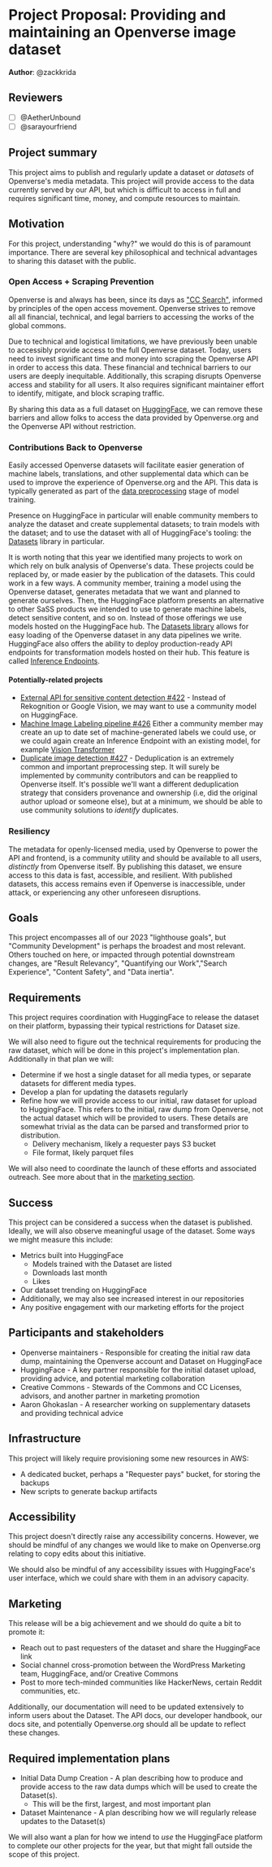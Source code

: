 # Project Proposal: Providing and maintaining an Openverse image dataset

**Author**: @zackkrida

## Reviewers

<!-- Choose two people at your discretion who make sense to review this based on their existing expertise. Check in to make sure folks aren't currently reviewing more than one other proposal or RFC. -->

- [ ] @AetherUnbound
- [ ] @sarayourfriend

## Project summary

This project aims to publish and regularly update a dataset or _datasets_ of
Openverse's media metadata. This project will provide access to the data
currently served by our API, but which is difficult to access in full and
requires significant time, money, and compute resources to maintain.

## Motivation

For this project, understanding "why?" we would do this is of paramount
importance. There are several key philosophical and technical advantages to
sharing this dataset with the public.

### Open Access + Scraping Prevention

Openverse is and always has been, since its days as
["CC Search"](https://creativecommons.org/2021/12/13/dear-users-of-cc-search-welcome-to-openverse/),
informed by principles of the open access movement. Openverse strives to remove
all all financial, technical, and legal barriers to accessing the works of the
global commons.

Due to technical and logistical limitations, we have previously been unable to
accessibly provide access to the full Openverse dataset. Today, users need to
invest significant time and money into scraping the Openverse API in order to
access this data. These financial and technical barriers to our users are deeply
inequitable. Additionally, this scraping disrupts Openverse access and stability
for all users. It also requires significant maintainer effort to identify,
mitigate, and block scraping traffic.

By sharing this data as a full dataset on
[HuggingFace](https://huggingface.co/datasets), we can remove these barriers and
allow folks to access the data provided by Openverse.org and the Openverse API
without restriction.

### Contributions Back to Openverse

Easily accessed Openverse datasets will facilitate easier generation of machine
labels, translations, and other supplemental data which can be used to improve
the experience of Openverse.org and the API. This data is typically generated as
part of the
[data preprocessing](https://huggingface.co/docs/transformers/preprocessing)
stage of model training.

Presence on HuggingFace in particular will enable community members to analyze
the dataset and create supplemental datasets; to train models with the dataset;
and to use the dataset with all of HuggingFace's tooling: the
[Datasets](https://github.com/huggingface/datasets) library in particular.

It is worth noting that this year we identified many projects to work on which
rely on bulk analysis of Openverse's data. These projects could be replaced by,
or made easier by the publication of the datasets. This could work in a few
ways. A community member, training a model using the Openverse dataset,
generates metadata that we want and planned to generate ourselves. Then, the
HuggingFace platform presents an alternative to other SaSS products we intended
to use to generate machine labels, detect sensitive content, and so on. Instead
of those offerings we use models hosted on the HuggingFace hub. The
[Datasets library](https://huggingface.co/docs/datasets/index) allows for easy
loading of the Openverse dataset in any data pipelines we write. HuggingFace
also offers the ability to deploy production-ready API endpoints for
transformation models hosted on their hub. This feature is called
[Inference Endpoints](https://huggingface.co/docs/inference-endpoints/index).

#### Potentially-related projects

- [External API for sensitive content detection #422](https://github.com/WordPress/openverse/issues/422) -
  Instead of Rekognition or Google Vision, we may want to use a community model
  on HuggingFace.
- [Machine Image Labeling pipeline #426](https://github.com/WordPress/openverse/issues/426)
  Either a community member may create an up to date set of machine-generated
  labels we could use, or we could again create an Inference Endpoint with an
  existing model, for example
  [Vision Transformer](https://huggingface.co/google/vit-base-patch16-224)
- [Duplicate image detection #427](https://github.com/WordPress/openverse/issues/427) -
  Deduplication is an extremely common and important preprocessing step. It will
  surely be implemented by community contributors and can be reapplied to
  Openverse itself. It's possible we'll want a different deduplication strategy
  that considers provenance and ownership (i.e, did the original author upload
  or someone else), but at a minimum, we should be able to use community
  solutions to _identify_ duplicates.

### Resiliency

The metadata for openly-licensed media, used by Openverse to power the API and
frontend, is a community utility and should be available to all users,
_distinctly_ from Openverse itself. By publishing this dataset, we ensure access
to this data is fast, accessible, and resilient. With published datasets, this
access remains even if Openverse is inaccessible, under attack, or experiencing
any other unforeseen disruptions.

## Goals

<!-- Which yearly goal does this project advance? -->

This project encompasses all of our 2023 "lighthouse goals", but "Community
Development" is perhaps the broadest and most relevant. Others touched on here,
or impacted through potential downstream changes, are "Result Relevancy",
"Quantifying our Work","Search Experience", "Content Safety", and "Data
inertia".

## Requirements

<!-- Detailed descriptions of the features required for the project. Include user stories if you feel they'd be helpful, but focus on describing a specification for how the feature would work with an eye towards edge cases. -->

This project requires coordination with HuggingFace to release the dataset on
their platform, bypassing their typical restrictions for Dataset size.

We will also need to figure out the technical requirements for producing the raw
dataset, which will be done in this project's implementation plan. Additionally
in that plan we will:

- Determine if we host a single dataset for all media types, or separate
  datasets for different media types.
- Develop a plan for updating the datasets regularly
- Refine how we will provide access to our initial, raw dataset for upload to
  HuggingFace. This refers to the initial, raw dump from Openverse, not the
  actual dataset which will be provided to users. These details are somewhat
  trivial as the data can be parsed and transformed prior to distribution.
  - Delivery mechanism, likely a requester pays S3 bucket
  - File format, likely parquet files

We will also need to coordinate the launch of these efforts and associated
outreach. See more about that in the [marketing section](#marketing).

## Success

<!-- How do we measure the success of the project? How do we know our ideas worked? -->

This project can be considered a success when the dataset is published. Ideally,
we will also observe meaningful usage of the dataset. Some ways we might measure
this include:

- Metrics built into HuggingFace
  - Models trained with the Dataset are listed
  - Downloads last month
  - Likes
- Our dataset trending on HuggingFace
- Additionally, we may also see increased interest in our repositories
- Any positive engagement with our marketing efforts for the project

## Participants and stakeholders

<!-- Who is working on the project and who are the external stakeholders, if any? Consider the lead, implementers, designers, and other stakeholders who have a say in how the project goes. -->

- Openverse maintainers - Responsible for creating the initial raw data dump,
  maintaining the Openverse account and Dataset on HuggingFace
- HuggingFace - A key partner responsible for the initial dataset upload,
  providing advice, and potential marketing collaboration
- Creative Commons - Stewards of the Commons and CC Licenses, advisors, and
  another partner in marketing promotion
- Aaron Ghokaslan - A researcher working on supplementary datasets and providing
  technical advice

## Infrastructure

<!-- What infrastructural considerations need to be made for this project? If there are none, say so explicitly rather than deleting the section. -->

This project will likely require provisioning some new resources in AWS:

- A dedicated bucket, perhaps a "Requester pays" bucket, for storing the backups
- New scripts to generate backup artifacts

## Accessibility

<!-- Are there specific accessibility concerns relevant to this project? Do you expect new UI elements that would need particular care to ensure they're implemented in an accessible way? Consider also low-spec device and slow internet accessibility, if relevant. -->

This project doesn't directly raise any accessibility concerns. However, we
should be mindful of any changes we would like to make on Openverse.org relating
to copy edits about this initiative.

We should also be mindful of any accessibility issues with HuggingFace's user
interface, which we could share with them in an advisory capacity.

## Marketing

<!-- Are there potential marketing opportunities that we'd need to coordinate with the community to accomplish? If there are none, say so explicitly rather than deleting the section. -->

This release will be a big achievement and we should do quite a bit to promote
it:

- Reach out to past requesters of the dataset and share the HuggingFace link
- Social channel cross-promotion between the WordPress Marketing team,
  HuggingFace, and/or Creative Commons
- Post to more tech-minded communities like HackerNews, certain Reddit
  communities, etc.

Additionally, our documentation will need to be updated extensively to inform
users about the Dataset. The API docs, our developer handbook, our docs site,
and potentially Openverse.org should all be update to reflect these changes.

## Required implementation plans

<!-- What are the required implementation plans? Consider if they should be split per level of the stack or per feature. -->

- Initial Data Dump Creation - A plan describing how to produce and provide
  access to the raw data dumps which will be used to create the Dataset(s).
  - This will be the first, largest, and most important plan
- Dataset Maintenance - A plan describing how we will regularly release updates
  to the Dataset(s)

We will also want a plan for how we intend to _use_ the HuggingFace platform to
complete our other projects for the year, but that might fall outside the scope
of this project.
